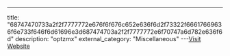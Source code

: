 ---
title: "68747470733a2f2f7777772e676f6f676c652e636f6d2f73322f66617669636f6e733f646f6d61696e3d687474703a2f2f7777772e6f70747a6d782e636f6d"
description: "optzmx"
external_category: "Miscellaneous"
---[Visit Website](https://camo.githubusercontent.com/5134b58e232f83f71766846ee35d6fabe0f598bad1f02a48d47726c2e9fd1242/68747470733a2f2f7777772e676f6f676c652e636f6d2f73322f66617669636f6e733f646f6d61696e3d687474703a2f2f7777772e6f70747a6d782e636f6d)

